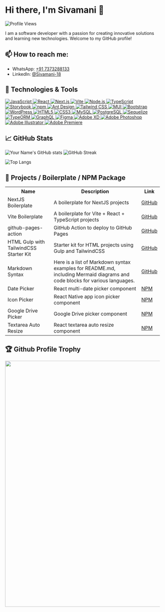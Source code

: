 # Hi there, I'm Sivamani 👋

![Profile Views](https://komarev.com/ghpvc/?username=Sivamani-18&color=blue)

I am a software developer with a passion for creating innovative solutions and learning new technologies. Welcome to my GitHub profile!

## 📫 How to reach me:
- WhatsApp: [+91 7373288133](https://wa.me/7373288133)
- LinkedIn:  [@Sivamani-18](https://www.linkedin.com/in/sivasubramaniyam-v-a2b967103/)


## 🔧 Technologies & Tools
<a href="https://github.com/Sivamani-18">
  <img src="https://img.shields.io/badge/-JavaScript-333333?style=flat&logo=javascript" alt="JavaScript"/>
  <img src="https://img.shields.io/badge/-React-333333?style=flat&logo=react" alt="React"/>
  <img src="https://img.shields.io/badge/-Next.js-333333?style=flat&logo=next.js" alt="Next.js"/>
  <img src="https://img.shields.io/badge/-Vite-333333?style=flat&logo=vite" alt="Vite"/>
  <img src="https://img.shields.io/badge/-Node.js-333333?style=flat&logo=node.js" alt="Node.js"/>
  <img src="https://img.shields.io/badge/-TypeScript-333333?style=flat&logo=typescript" alt="TypeScript"/>
  <img src="https://img.shields.io/badge/-Storybook-333333?style=flat&logo=storybook" alt="Storybook"/>
  <img src="https://img.shields.io/badge/-npm-333333?style=flat&logo=npm" alt="npm"/>
  <img src="https://img.shields.io/badge/-AntDesign-333333?style=flat&logo=ant-design" alt="Ant Design"/>
  <img src="https://img.shields.io/badge/-TailwindCSS-333333?style=flat&logo=tailwind-css" alt="Tailwind CSS"/>
  <img src="https://img.shields.io/badge/-MUI-333333?style=flat&logo=mui" alt="MUI"/>
  <img src="https://img.shields.io/badge/-Bootstrap-333333?style=flat&logo=bootstrap" alt="Bootstrap"/>
  <img src="https://img.shields.io/badge/-WordPress-333333?style=flat&logo=wordpress" alt="WordPress"/>
  <img src="https://img.shields.io/badge/-HTML5-333333?style=flat&logo=html5" alt="HTML5"/>
  <img src="https://img.shields.io/badge/-CSS3-333333?style=flat&logo=css3" alt="CSS3"/>
  <img src="https://img.shields.io/badge/-MySQL-333333?style=flat&logo=mysql" alt="MySQL"/>
  <img src="https://img.shields.io/badge/-PostgreSQL-333333?style=flat&logo=postgresql" alt="PostgreSQL"/>
  <img src="https://img.shields.io/badge/-Sequelize-333333?style=flat&logo=sequelize" alt="Sequelize"/>
  <img src="https://img.shields.io/badge/-TypeORM-333333?style=flat&logo=typeorm" alt="TypeORM"/>
  <img src="https://img.shields.io/badge/-GraphQL-333333?style=flat&logo=graphql" alt="GraphQL"/>
  <img src="https://img.shields.io/badge/-Figma-333333?style=flat&logo=figma" alt="Figma"/>
  <img src="https://img.shields.io/badge/-AdobeXD-333333?style=flat&logo=adobe-xd" alt="Adobe XD"/>
  <img src="https://img.shields.io/badge/-AdobePhotoshop-333333?style=flat&logo=adobe-photoshop" alt="Adobe Photoshop"/>
  <img src="https://img.shields.io/badge/-AdobeIllustrator-333333?style=flat&logo=adobe-illustrator" alt="Adobe Illustrator"/>
  <img src="https://img.shields.io/badge/-AdobePremiere-333333?style=flat&logo=adobe-premiere-pro" alt="Adobe Premiere"/>
</a>


## 📈 GitHub Stats
![Your Name's GitHub stats](https://github-readme-stats.vercel.app/api?username=Sivamani-18&theme=vue-dark&show_icons=true&hide_border=true&count_private=true)
![GitHub Streak](https://github-readme-streak-stats.herokuapp.com/?user=Sivamani-18&theme=vue-dark&hide_border=true)

![Top Langs](
https://github-readme-stats.vercel.app/api/top-langs/?username=Sivamani-18&theme=vue-dark&show_icons=true&hide_border=true&layout=compact)


## 🌟 Projects / Boilerplate / NPM Package

<table>
  <tr>
    <th>Name</th>
    <th>Description</th>
    <th>Link</th>
  </tr>
  <tr>
    <td>NextJS Boilerplate</td>
    <td>A boilerplate for NextJS projects</td>
    <td><a href="https://github.com/Sivamani-18/nextjs-boilerplate">GitHub</a></td>
  </tr>
  <tr>
    <td>Vite Boilerplate</td>
    <td>A boilerplate for Vite + React + TypeScript projects</td>
    <td><a href="https://github.com/Sivamani-18/vite-react-ts-boilerplate">GitHub</a></td>
  </tr>
  <tr>
    <td>github-pages-action</td>
    <td>GitHub Action to deploy to GitHub Pages</td>
    <td><a href="https://github.com/Sivamani-18/github-pages-action">GitHub</a></td>
  </tr>
  <tr>
    <td>HTML Gulp with TailwindCSS Starter Kit</td>
    <td>Starter kit for HTML projects using Gulp and TailwindCSS</td>
    <td><a href="https://github.com/Sivamani-18/gulp-tailwind-starter">GitHub</a></td>
  </tr>
    <tr>
    <td>Markdown Syntax</td>
    <td>Here is a list of Markdown syntax examples for README.md, including Mermaid diagrams and code blocks for various languages.</td>
    <td><a href="https://github.com/Sivamani-18/Markdown-Syntax">GitHub</a></td>
  </tr>
  <tr>
    <td>Date Picker</td>
    <td>React multi-date picker component</td>
    <td><a href="https://www.npmjs.com/package/react-multi-date-picker-calendar">NPM</a></td>
  </tr>
  <tr>
    <td>Icon Picker</td>
    <td>React Native app icon picker component</td>
    <td><a href="https://www.npmjs.com/package/react-native-app-icon-picker">NPM</a></td>
  </tr>
  <tr>
    <td>Google Drive Picker</td>
    <td>Google Drive picker component</td>
    <td><a href="https://www.npmjs.com/package/google-drive-picker">NPM</a></td>
  </tr>
  <tr>
    <td>Textarea Auto Resize</td>
    <td>React textarea auto resize component</td>
    <td><a href="https://www.npmjs.com/package/react-textarea-auto-resize">NPM</a></td>
  </tr>
</table>


<!--
## 📊 Activity Overview
-->

<!--START_SECTION:activity-->
<!--END_SECTION:activity-->

## 🏆 Github Profile Trophy

<!-- For light mode -->
<a href="https://github.com/Sivamani-18">
  <img width="800" src="https://github-profile-trophy.vercel.app/?username=Sivamani-18&margin-w=15&theme=light"/>
</a>




